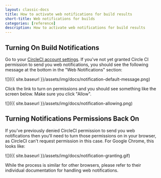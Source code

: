 ```yaml
---
layout: classic-docs
title: How to activate web notifications for build results
short-title: Web notifications for builds
categories: [reference]
description: How to activate web notifications for build results
---
```


## Turning On Build Notifications

Go to your [CircleCI account settings](https://circleci.com/account). If you've
not yet granted Circle CI permission to send you web notifications, you should see
the following message at the bottom in the "Web Notifications" section:

![]({{ site.baseurl }}/assets/img/docs/notification-default-message.png)

Click the link to turn on permissions and you should see something like the
screen below. Make sure you click "Allow".

![]({{ site.baseurl }}/assets/img/docs/notification-allowing.png)

## Turning Notifications Permissions Back On

If you've previously denied CircleCI permission to send you web notifications
then you'll need to turn those permissions on in your browser, as CircleCI can't
request permission in this case. For Google Chrome, this looks like:

![]({{ site.baseurl }}/assets/img/docs/notification-granting.gif)

While the process is similar for other browsers, please refer to their individual
documentation for handling web notifications.
